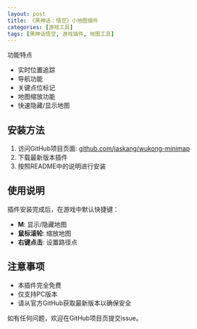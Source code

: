 ```yaml
---
layout: post
title: 《黑神话：悟空》小地图插件
categories: [游戏工具]
tags: [黑神话悟空, 游戏插件, 地图工具]
---
```


功能特点

- 实时位置追踪
- 导航功能
- 关键点位标记
- 地图缩放功能
- 快速隐藏/显示地图

## 安装方法

1. 访问GitHub项目页面: [github.com/jaskang/wukong-minimap](https://github.com/jaskang/wukong-minimap)
2. 下载最新版本插件
3. 按照README中的说明进行安装

## 使用说明

插件安装完成后，在游戏中默认快捷键：
- **M**: 显示/隐藏地图
- **鼠标滚轮**: 缩放地图
- **右键点击**: 设置路径点

## 注意事项

- 本插件完全免费
- 仅支持PC版本
- 请从官方GitHub获取最新版本以确保安全

如有任何问题，欢迎在GitHub项目页提交issue。
